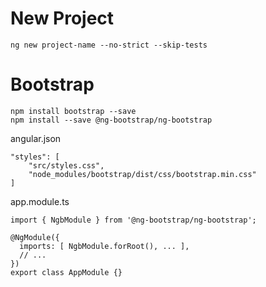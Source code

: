 # New Project

```
ng new project-name --no-strict --skip-tests
```

# Bootstrap

```
npm install bootstrap --save
npm install --save @ng-bootstrap/ng-bootstrap
```

angular.json
```
"styles": [
    "src/styles.css",
    "node_modules/bootstrap/dist/css/bootstrap.min.css"
]
```
app.module.ts
```
import { NgbModule } from '@ng-bootstrap/ng-bootstrap';

@NgModule({
  imports: [ NgbModule.forRoot(), ... ],  
  // ...
})
export class AppModule {}
```